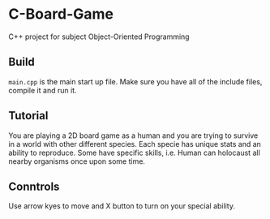 # C-Board-Game
C++ project for subject Object-Oriented Programming

## Build
`main.cpp` is the main start up file. Make sure you have all of the include files, compile it and run it.

## Tutorial
You are playing a 2D board game as a human and you are trying to survive in a world with other different species.
Each specie has unique stats and an ability to reproduce. Some have specific skills, i.e. Human can holocaust 
all nearby organisms once upon some time.

## Conntrols
Use arrow kyes to move and X button to turn on your special ability.